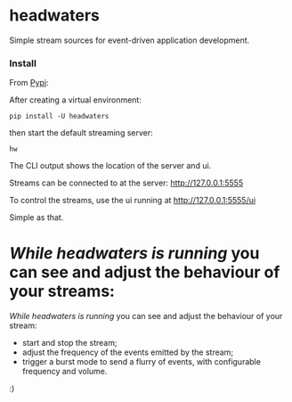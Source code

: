 # headwaters

Simple stream sources for event-driven application development.

### Install

From [Pypi](https://pypi.org/project/headwaters/):

After creating a virtual environment:

```pip install -U headwaters```

then start the default streaming server:

```hw```

The CLI output shows the location of the server and ui.

Streams can be connected to at the server: http://127.0.0.1:5555

To control the streams, use the ui running at http://127.0.0.1:5555/ui

Simple as that.


*While headwaters is running* you can see and adjust the behaviour of your streams:
=======
*While headwaters is running* you can see and adjust the behaviour of your stream:


- start and stop the stream;
- adjust the frequency of the events emitted by the stream;
- trigger a burst mode to send a flurry of events, with configurable frequency and volume.

:)